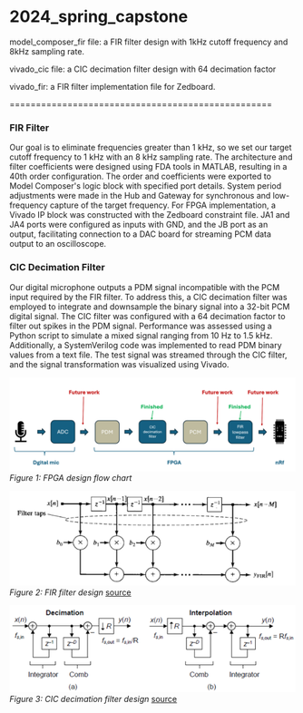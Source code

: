 # 2024_spring_capstone

model_composer_fir file: a FIR filter design with 1kHz cutoff frequency and 8kHz sampling rate.

vivado_cic file: a CIC decimation filter design with 64 decimation factor

vivado_fir: a FIR filter implementation file for Zedboard.

==================================================

### FIR Filter

Our goal is to eliminate frequencies greater than 1 kHz, so we set our target cutoff frequency to 1 kHz with an 8 kHz sampling rate. The architecture and filter coefficients were designed using FDA tools in MATLAB, resulting in a 40th order configuration. The order and coefficients were exported to Model Composer's logic block with specified port details. System period adjustments were made in the Hub and Gateway for synchronous and low-frequency capture of the target frequency. For FPGA implementation, a Vivado IP block was constructed with the Zedboard constraint file. JA1 and JA4 ports were configured as inputs with GND, and the JB port as an output, facilitating connection to a DAC board for streaming PCM data output to an oscilloscope.

### CIC Decimation Filter

Our digital microphone outputs a PDM signal incompatible with the PCM input required by the FIR filter. To address this, a CIC decimation filter was employed to integrate and downsample the binary signal into a 32-bit PCM digital signal. The CIC filter was configured with a 64 decimation factor to filter out spikes in the PDM signal. Performance was assessed using a Python script to simulate a mixed signal ranging from 10 Hz to 1.5 kHz. Additionally, a SystemVerilog code was implemented to read PDM binary values from a text file. The test signal was streamed through the CIC filter, and the signal transformation was visualized using Vivado.

![FPGA Design Flow Chart](figures/FPGA_flow_chart.png)
*Figure 1: FPGA design flow chart*

![FIR Filter Design](figures/FIR_design.png)
*Figure 2: FIR filter design* 
[source](https://www.cnblogs.com/wanghuaijun/p/9581173.html)



![CIC Decimation Filter Design](figures/CIC_design.png)
*Figure 3: CIC decimation filter design* [source](https://www.dsprelated.com/showarticle/1337.php)